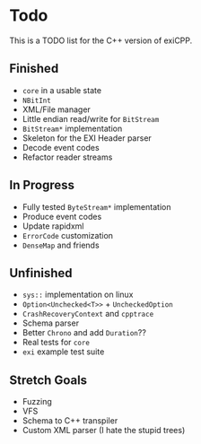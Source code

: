 # Todo

This is a TODO list for the C++ version of exiCPP.

## Finished

- `core` in a usable state
- `NBitInt`
- XML/File manager
- Little endian read/write for `BitStream`
- `BitStream*` implementation
- Skeleton for the EXI Header parser
- Decode event codes
- Refactor reader streams

## In Progress

- Fully tested `ByteStream*` implementation
- Produce event codes
- Update rapidxml
- `ErrorCode` customization
- `DenseMap` and friends

## Unfinished

- `sys::` implementation on linux
- `Option<Unchecked<T>>` + `UncheckedOption`
- `CrashRecoveryContext` and `cpptrace`
- Schema parser
- Better `Chrono` and add `Duration`??
- Real tests for `core`
- `exi` example test suite
  
## Stretch Goals

- Fuzzing
- VFS
- Schema to C++ transpiler
- Custom XML parser (I hate the stupid trees)
